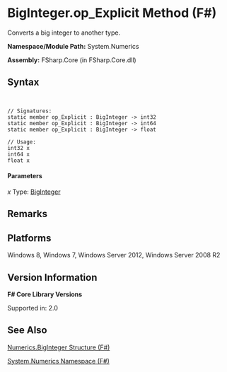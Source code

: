 # BigInteger.op_Explicit Method (F#)

Converts a big integer to another type.

**Namespace/Module Path:** System.Numerics

**Assembly:** FSharp.Core (in FSharp.Core.dll)


## Syntax


```


// Signatures:
static member op_Explicit : BigInteger -> int32
static member op_Explicit : BigInteger -> int64
static member op_Explicit : BigInteger -> float

// Usage:
int32 x
int64 x
float x

```



#### Parameters
*x*
Type: [BigInteger](http://msdn.microsoft.com/en-us/library/e96b4062-9459-48b2-b558-2138255adefe)




## Remarks

## Platforms
Windows 8, Windows 7, Windows Server 2012, Windows Server 2008 R2


## Version Information
**F# Core Library Versions**

Supported in: 2.0




## See Also
[Numerics.BigInteger Structure &#40;F&#35;&#41;](Numerics.BigInteger-Structure-%5BFSharp%5D.md)

[System.Numerics Namespace &#40;F&#35;&#41;](System.Numerics-Namespace-%5BFSharp%5D.md)

